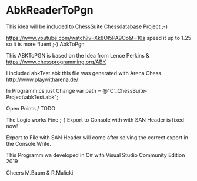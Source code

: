 # AbkReaderToPgn

This idea will be included to ChessSuite Chessdatabase Project ;-)

https://www.youtube.com/watch?v=Xk8OI5PA9Oo&t=10s speed it up to 1.25 so it is more fluent ;-)
AbkToPgn

This ABKToPGN is based on the Idea from Lence Perkins & https://www.chessprogramming.org/ABK


I included abkTest.abk this file was generated with Arena Chess http://www.playwitharena.de/

In Programm.cs just Change var path = @"C:\_ChessSuite-Project\abkTest.abk";

Open Points / TODO

The Logic works Fine ;-)
Export to Console with with SAN Header is fixed now!


Export to File with SAN Header will come after solving the correct export in the Console.Write.

This Programm wa developed in C# with Visual Studio Community Edition 2019

Cheers M.Baum & R.Malicki

